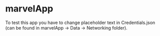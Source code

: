 # marvelApp
To test this app you have to change placeholder text in Credentials.json (can be found in marvelApp -> Data -> Networking folder).
